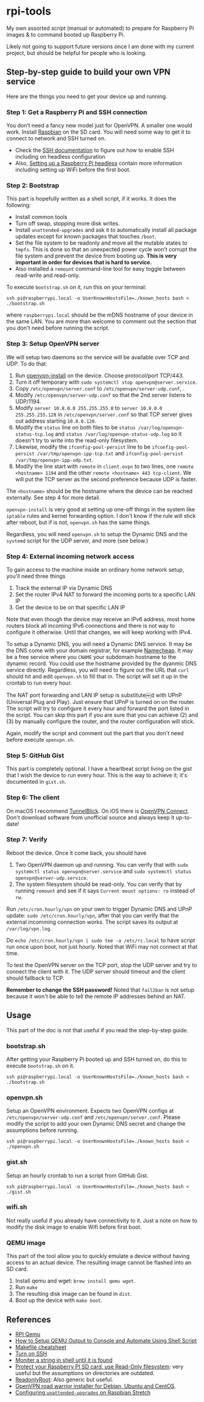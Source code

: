 # rpi-tools

My own assorted script (manual or automated) to prepare for Raspberry Pi images & to command booted up Raspberry Pi.

Likely not going to support future versions once I am done with my current project, but should be helpful for people who is looking.

## Step-by-step guide to build your own VPN service

Here are the things you need to get your device up and running.

### Step 1: Get a Raspberry Pi and SSH connection

You don’t need a fancy new model just for OpenVPN. A smaller one would work. Install [Raspbian](https://www.raspberrypi.org/downloads/raspbian/) on the SD card. You will need some way to get it to connect to network and SSH turned on.

* Check the [SSH documentation](https://www.raspberrypi.org/documentation/remote-access/ssh/) to figure out how to enable SSH including on headless configuration
* Also, [Setting up a Raspberry Pi headless](https://www.raspberrypi.org/documentation/configuration/wireless/headless.md) contain more information including setting up WiFi before the first boot.

### Step 2: Bootstrap

This part is hopefully written as a shell script, if it works. It does the following:

* Install common tools
* Turn off swap, stopping more disk writes.
* Install `unattended-upgrades` and ask it to automatically install all package updates except for known packages that touches `/boot`.
* Set the file system to be readonly and move all the mutable states to `tmpfs`. This is done so that an unexpected power cycle won’t corrupt the file system and prevent the device from booting up. **This is very important in order for devices that is hard to service.**
* Also installed a `remount` command-line tool for easy toggle between read-write and read-only.

To execute `bootstrap.sh` on it, run this on your terminal:

```
ssh pi@raspberrypi.local -o UserKnownHostsFile=./known_hosts bash < ./bootstrap.sh
```

where `raspberrypi.local` should be the mDNS hostname of your device in the same LAN. You are more than welcome to comment out the section that you don't need before running the script.

### Step 3: Setup OpenVPN server

We will setup two daemons so the service will be available over TCP and UDP.
To do that:

1. Run [openvpn-install](https://github.com/Nyr/openvpn-install) on the device. Choose protocol/port TCP/443.
2. Turn it off temporary with `sudo systemctl stop openvpn@server.service`.
2. Copy `/etc/openvpn/server.conf` to `/etc/openvpn/server-udp.conf`, .
3. Modify `/etc/openvpn/server-udp.conf` so that the 2nd server listens to UDP/1194.
4. Modify `server 10.8.0.0 255.255.255.0` to `server 10.8.0.0 255.255.255.128` in `/etc/openvpn/server.conf` so that TCP server gives out address starting `10.8.0.128`.
5. Modify the `status` line on both files to be `status /var/log/openvpn-status-tcp.log` and `status /var/log/openvpn-status-udp.log` so it doesn't try to write into the read-only filesystem.
6. Likewise, modify the `ifconfig-pool-persist` line to be `ifconfig-pool-persist /var/tmp/openvpn-ipp-tcp.txt` and `ifconfig-pool-persist /var/tmp/openvpn-ipp-udp.txt`.
7. Modify the line start with `remote` in `client.ovpn` to two lines, one `remote <hostname> 1194` and the other `remote <hostname> 443 tcp-client`. We will put the TCP server as the second preference because UDP is faster.

The `<hostname>` should be the hostname where the device can be reached externally. See step 4 for more detail.

`openvpn-install` is very good at setting up one-off things in the system like `iptable` rules and kernel forwarding option. I don't know if the rule will stick after reboot, but if is not, `openvpn.sh` has the same things.

Regardless, you will need `openvpn.sh` to setup the Dynamic DNS and the `systemd` script for the UDP server, and more (see below.)

### Step 4: External incoming network access

To gain access to the machine inside an ordinary home network setup, you'll need three things

1. Track the external IP via Dynamic DNS
2. Set the router IPv4 NAT to forward the incoming ports to a specific LAN IP
3. Get the device to be on that specific LAN IP

Note that even though the device may receive an IPv6 address, most home routers block all incoming IPv6 connections and there is not way to configure it otherwise. Until that changes, we will keep working with IPv4.

To setup a Dynamic DNS, you will need a Dynamic DNS service. It may be the DNS come with your domain registrar, for example [Namecheap](https://www.namecheap.com). It may be a free service where you `CNAME` your subdomain hostname to the dynamic record. You could use the hostname provided by the dyanmic DNS service directly. Regardless, you will need to figure out the URL that `curl` should hit and edit `openvpn.sh` to fill that in. The script will set it up in the crontab to run every hour.

The NAT port forwarding and LAN IP setup is substitute￼d with UPnP (Universal Plug and Play). Just ensure that UPnP is turned on on the router. The script will try to configure it every hour and forward the port listed in the script. You can skip this part if you are sure that you can achieve (2) and (3) by manually configure the router, and the router configuration will stick.

Again, modify the script and comment out the part that you don't need before execute `openvpn.sh`.

### Step 5: GitHub Gist

This part is completely optional. I have a heartbeat script living on the gist that I wish the device to run every hour. This is the way to achieve it; it's documented in `gist.sh`.

### Step 6: The client

On macOS I recommend [TunnelBlick](https://tunnelblick.net). On iOS there is [OpenVPN Connect](https://apps.apple.com/us/app/openvpn-connect/id590379981). Don't download software from unofficial source and always keep it up-to-date!

### Step 7: Verify

Reboot the device. Once it come back, you should have

1. Two OpenVPN daemon up and running. You can verify that with `sudo systemctl status openvpn@server.service` and `sudo systemctl status openvpn@server-udp.service`.
2. The system filesystem should be read-only. You can verify that by running `remount` and see if it says `Current mount options: ro` instead of `rw`.

Run `/etc/cron.hourly/vpn` on your own to trigger Dynamic DNS and UPnP update: `sudo /etc/cron.hourly/vpn`, after that you can verify that the external incomming connection works. The script saves its output at `/var/log/vpn.log`.

Do `echo /etc/cron.hourly/vpn | sudo tee -a /etc/rc.local` to have script run once upon boot, not just hourly. Noted that WiFi may not connect at that time.

To test the OpenVPN server on the TCP port, stop the UDP server and try to connect the client with it. The UDP server should timeout and the client should fallback to TCP.

**Remember to change the SSH password!** Noted that `fail2ban` is not setup because it won't be able to tell the remote IP addresses behind an NAT.

## Usage

This part of the doc is not that useful if you read the step-by-step guide.

### bootstrap.sh

After getting your Raspberry Pi booted up and SSH turned on, do this
to execute `bootstrap.sh` on it.

```
ssh pi@raspberrypi.local -o UserKnownHostsFile=./known_hosts bash < ./bootstrap.sh
```

### openvpn.sh

Setup an OpenVPN environment. Expects two OpenVPN configs at `/etc/openvpn/server-udp.conf` and `/etc/openvpn/server.conf`. Please modify the script to add your own Dynamic DNS secret and change the assumptions before running.

```
ssh pi@raspberrypi.local -o UserKnownHostsFile=./known_hosts bash < ./openvpn.sh
```

### gist.sh

Setup an hourly crontab to run a script from GitHub Gist.

```
ssh pi@raspberrypi.local -o UserKnownHostsFile=./known_hosts bash < ./gist.sh
```

### wifi.sh

Not really useful if you already have connectivity to it. Just a note on how to modify the disk image to enable Wifi before first boot.

### QEMU image

This part of the tool allow you to quickly emulate a device without having access to an actual device.
The resulting image cannot be flashed into an SD card.

1. Install qemu and wget: `brew install qemu wget`.
2. Run `make`
3. The resulting disk image can be found in `dist`.
4. Boot up the device with `make boot`.

## References

* [RPI Qemu](https://gist.github.com/hfreire/5846b7aa4ac9209699ba#gistcomment-2833377)
* [How to Setup QEMU Output to Console and Automate Using Shell Script](https://fadeevab.com/how-to-setup-qemu-output-to-console-and-automate-using-shell-script/)
* [Makefile cheatsheet](https://devhints.io/makefile)
* [Turn on SSH](https://www.raspberrypi.org/documentation/remote-access/ssh/)
* [Moniter a string in shell until it is found](https://superuser.com/a/900134)
* [Protect your Raspberry PI SD card, use Read-Only filesystem](https://hallard.me/raspberry-pi-read-only/): very useful but the assumptions on directories are outdated.
* [ReadonlyRoot](https://wiki.debian.org/ReadonlyRoot): Also generic but useful.
* [OpenVPN road warrior installer for Debian, Ubuntu and CentOS](https://github.com/Nyr/openvpn-install).
* [Configuring `unattended-upgrades` on Raspbian Stretch](https://raspberrypi.stackexchange.com/a/74973)
